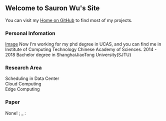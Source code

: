 ## Welcome to Sauron Wu's Site

You can visit my [Home on GitHub](https://github.com/wutianze) to find most of my projects.

### Personal Infomation

[Image](./IMG_20171006_175609.jpg)
Now I'm working for my phd degree in UCAS, and you can find me in Institute of Computing Technology Chinese Academy of Sciences.
2014 - 2018 Bachelor degree in ShanghaiJiaoTong University(SJTU)

<!--
```markdown
Syntax highlighted code block

# Header 1
## Header 2
### Header 3

- Bulleted
- List

1. Numbered
2. List

**Bold** and _Italic_ and `Code` text

[Link](url) and ![Image](src)
```
-->

### Research Area

Scheduling in Data Center  
Cloud Computing  
Edge Computing

### Paper

None! ; _ :

